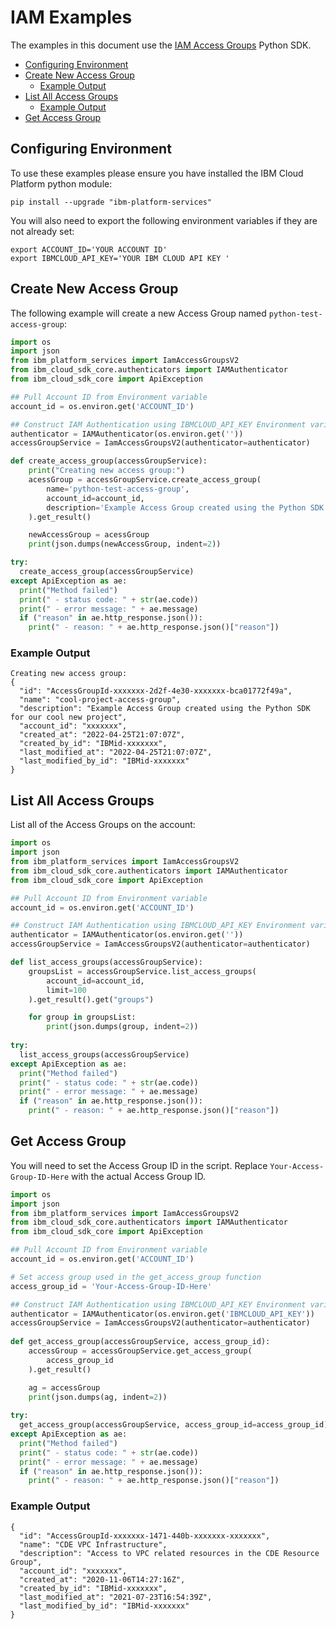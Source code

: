 # IAM Examples

The examples in this document use the [IAM Access Groups][access-groups] Python SDK.

* [Configuring Environment](#configuring-environment)
* [Create New Access Group](#create-new-access-group)
  * [Example Output](#example-output)
* [List All Access Groups](#list-all-access-groups)
  * [Example Output](#example-output-1)
* [Get Access Group](#get-access-group)

## Configuring Environment

To use these examples please ensure you have installed the IBM Cloud Platform python module:

```shell
pip install --upgrade "ibm-platform-services"
```

You will also need to export the following environment variables if they are not already set:

```shell
export ACCOUNT_ID='YOUR ACCOUNT ID'
export IBMCLOUD_API_KEY='YOUR IBM CLOUD API KEY ' 
```

## Create New Access Group

The following example will create a new Access Group named `python-test-access-group`:

```python
import os
import json
from ibm_platform_services import IamAccessGroupsV2
from ibm_cloud_sdk_core.authenticators import IAMAuthenticator
from ibm_cloud_sdk_core import ApiException

## Pull Account ID from Environment variable
account_id = os.environ.get('ACCOUNT_ID')

## Construct IAM Authentication using IBMCLOUD_API_KEY Environment variable
authenticator = IAMAuthenticator(os.environ.get(''))
accessGroupService = IamAccessGroupsV2(authenticator=authenticator)

def create_access_group(accessGroupService):
    print("Creating new access group:")
    acessGroup = accessGroupService.create_access_group(
        name='python-test-access-group',
        account_id=account_id,
        description='Example Access Group created using the Python SDK'
    ).get_result()

    newAccessGroup = acessGroup
    print(json.dumps(newAccessGroup, indent=2))

try:
  create_access_group(accessGroupService)
except ApiException as ae:
  print("Method failed")
  print(" - status code: " + str(ae.code))
  print(" - error message: " + ae.message)
  if ("reason" in ae.http_response.json()):
    print(" - reason: " + ae.http_response.json()["reason"])
```

### Example Output

```shell
Creating new access group:
{
  "id": "AccessGroupId-xxxxxxx-2d2f-4e30-xxxxxxx-bca01772f49a",
  "name": "cool-project-access-group",
  "description": "Example Access Group created using the Python SDK for our cool new project",
  "account_id": "xxxxxxx",
  "created_at": "2022-04-25T21:07:07Z",
  "created_by_id": "IBMid-xxxxxxx",
  "last_modified_at": "2022-04-25T21:07:07Z",
  "last_modified_by_id": "IBMid-xxxxxxx"
}
```

## List All Access Groups

List all of the Access Groups on the account:

```python
import os
import json
from ibm_platform_services import IamAccessGroupsV2
from ibm_cloud_sdk_core.authenticators import IAMAuthenticator
from ibm_cloud_sdk_core import ApiException

## Pull Account ID from Environment variable
account_id = os.environ.get('ACCOUNT_ID')

## Construct IAM Authentication using IBMCLOUD_API_KEY Environment variable
authenticator = IAMAuthenticator(os.environ.get(''))
accessGroupService = IamAccessGroupsV2(authenticator=authenticator)

def list_access_groups(accessGroupService):
    groupsList = accessGroupService.list_access_groups(
        account_id=account_id,
        limit=100
    ).get_result().get("groups")

    for group in groupsList:
        print(json.dumps(group, indent=2))
   
try:
  list_access_groups(accessGroupService)
except ApiException as ae:
  print("Method failed")
  print(" - status code: " + str(ae.code))
  print(" - error message: " + ae.message)
  if ("reason" in ae.http_response.json()):
    print(" - reason: " + ae.http_response.json()["reason"])
```

## Get Access Group

You will need to set the Access Group ID in the script. Replace `Your-Access-Group-ID-Here` with the actual Access Group ID.

```python
import os
import json
from ibm_platform_services import IamAccessGroupsV2
from ibm_cloud_sdk_core.authenticators import IAMAuthenticator
from ibm_cloud_sdk_core import ApiException

## Pull Account ID from Environment variable
account_id = os.environ.get('ACCOUNT_ID')

# Set access group used in the get_access_group function
access_group_id = 'Your-Access-Group-ID-Here'

## Construct IAM Authentication using IBMCLOUD_API_KEY Environment variable
authenticator = IAMAuthenticator(os.environ.get('IBMCLOUD_API_KEY'))
accessGroupService = IamAccessGroupsV2(authenticator=authenticator)
     
def get_access_group(accessGroupService, access_group_id):
    accessGroup = accessGroupService.get_access_group(
        access_group_id
    ).get_result()

    ag = accessGroup
    print(json.dumps(ag, indent=2))
  
try:
  get_access_group(accessGroupService, access_group_id=access_group_id)
except ApiException as ae:
  print("Method failed")
  print(" - status code: " + str(ae.code))
  print(" - error message: " + ae.message)
  if ("reason" in ae.http_response.json()):
    print(" - reason: " + ae.http_response.json()["reason"])
```

### Example Output

```shell
{
  "id": "AccessGroupId-xxxxxxx-1471-440b-xxxxxxx-xxxxxxx",
  "name": "CDE VPC Infrastructure",
  "description": "Access to VPC related resources in the CDE Resource Group",
  "account_id": "xxxxxxx",
  "created_at": "2020-11-06T14:27:16Z",
  "created_by_id": "IBMid-xxxxxxx",
  "last_modified_at": "2021-07-23T16:54:39Z",
  "last_modified_by_id": "IBMid-xxxxxxx"
}

```

[access-groups]: https://cloud.ibm.com/apidocs/iam-access-groups?code=python
